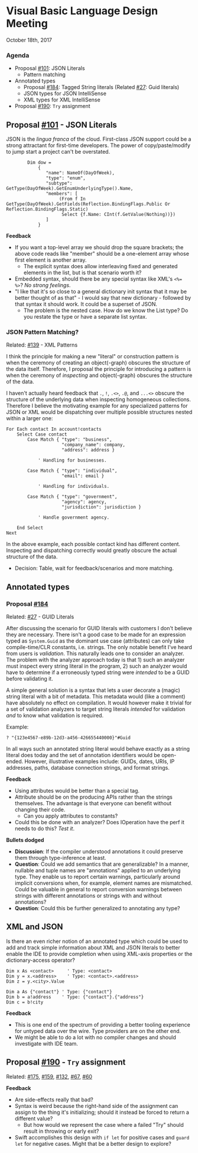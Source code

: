 # Visual Basic Language Design Meeting
October 18th, 2017

### Agenda
* Proposal [#101](https://github.com/dotnet/vblang/issues/101): JSON Literals
  * Pattern matching
* Annotated types
  * Proposal [#184](https://github.com/dotnet/vblang/issues/184): Tagged String literals (Related [#27](https://github.com/dotnet/vblang/issues/27): Guid literals)
  * JSON types for JSON IntelliSense
  * XML types for XML IntelliSense
* Proposal [#190](https://github.com/dotnet/vblang/issues/190): `Try` assignment

## Proposal [#101](https://github.com/dotnet/vblang/issues/101) - JSON Literals

JSON is the _lingua franca_ of the cloud. First-class JSON support could be a strong attractant for first-time developers. The power of copy/paste/modify to jump start a project can't be overstated.

``` VB.NET
        Dim dow =
            {
               "name": NameOf(DayOfWeek),
               "type": "enum",
               "subtype": GetType(DayOfWeek).GetEnumUnderlyingType().Name,
               "members": [
                    (From f In GetType(DayOfWeek).GetFields(Reflection.BindingFlags.Public Or Reflection.BindingFlags.Static)
                     Select {f.Name: CInt(f.GetValue(Nothing))})
               ]
            }
```

**Feedback**
* If you want a top-level array we should drop the square brackets; the above code reads like "member" should be a one-element array whose first element is another array.
  * The explicit syntax does allow interleaving fixed and generated elements in the list, but is that scenario worth it?
* Embedded syntax, should there be any special syntax like XML's `<%= %>`? _No strong feelings_.
* "I like that it's so close to a general dictionary init syntax that it may be better thought of as that" - I would say that new dictionary - followed by that syntax it should work. It could be a superset of JSON.
  * The problem is the nested case. How do we know the List type? Do you restate the type or have a separate list syntax.

### JSON Pattern Matching?
Related: [#139](https://github.com/dotnet/vblang/issues/139) - XML Patterns

I think the principle for making a new "literal" or construction pattern is when the ceremony of creating an object(-graph) obscures the structure of the data itself. Therefore, I proposal the principle for introducing a pattern is when the ceremony of _inspecting_ and object(-graph) obscures the structure of the data.

I haven't actually heard feedback that `.`, `!`, `.<>`, `.@`, and `...<>` obscure the structure of the underlying data when inspecting homogeneous collections. Therefore I believe the motivating example for any specialized patterns for JSON or XML would be dispatching over multiple possible structures nested within a larger one:

``` VB.NET
For Each contact In account!contacts
    Select Case contact
        Case Match { "type": "business",
                     "company_name": company,
                     "address": address }

            ' Handling for businesses.

        Case Match { "type": "individual",
                     "email": email }

            ' Handling for individuals.

        Case Match { "type": "government",
                     "agency": agency,
                     "jurisdiction": jurisdiction }

            ' Handle government agency.

    End Select
Next
``` 

In the above example, each possible contact kind has different content. Inspecting and dispatching correctly would greatly obscure the actual structure of the data.

* Decision: Table, wait for feedback/scenarios and more matching.

## Annotated types

### Proposal [#184](https://github.com/dotnet/vblang/issues/184)
Related: [#27](https://github.com/dotnet/vblang/issues/27) - GUID Literals

After discussing the scenario for GUID literals with customers I don't believe they are necessary. There isn't a good case to be made for an expression typed as `System.Guid` as the dominant use case (attributes) can only take compile-time/CLR constants, i.e. strings. The only notable benefit I've heard from users is _validation_. This naturally leads one to consider an analyzer. The problem with the analyzer approach today is that 1) such an analyzer must inspect every string literal in the program, 2) such an analyzer would have to determine if a erroneously typed string were _intended_ to be a GUID before validating it.

A simple general solution is a syntax that lets a user decorate a (magic) string literal with a bit of metadata. This metadata would (like a comment) have absolutely no effect on compilation. It would however make it trivial for a set of validation analyzers to target string literals _intended_ for validation _and_ to know what validation is required.  

Example:

``` VB.NET
? "{123e4567-e89b-12d3-a456-426655440000}"#Guid
```

In all ways such an annotated string literal would behave exactly as a string literal does today and the set of annotation identifiers would be open-ended. However, illustrative examples include: GUIDs, dates, URIs, IP addresses, paths, database connection strings, and format strings.

**Feedback**
* Using attributes would be better than a special tag.
* Attribute should be on the producing APIs rather than the strings themselves. The advantage is that everyone can benefit without changing their code.
  * Can you apply attributes to constants?
* Could this be done with an analyzer? Does IOperation have the perf it needs to do this? _Test it_.

**Bullets dodged**
* **Discussion**: If the compiler understood annotations it could preserve them through type-inference at least.
* **Question**: Could we add semantics that are generalizable? In a manner, nullable and tuple names are "annotations" applied to an underlying type. They enable us to report certain warnings, particularly around implicit conversions when, for example, element names are mismatched. Could be valuable in general to report conversion warnings between strings with different annotations or strings with and without annotations?
* **Question**: Could this be further generalized to annotating any type?

## XML and JSON

Is there an even richer notion of an annotated type which could be used to add and track simple information about XML and JSON literals to better enable the IDE to provide completion when using XML-axis properties or the dictionary-access operator?

``` VB.NET
Dim x As <contact>     ' Type: <contact>
Dim y = x.<address>    ' Type: <contact>.<address>
Dim z = y.<city>.Value
```

``` VB.NET
Dim a As {"contact"} ' Type: {"contact"}
Dim b = a!address    ' Type: {"contact"}.{"address"}
Dim c = b!city 
```

**Feedback**
* This is one end of the spectrum of providing a better tooling experience for untyped data over the wire. Type providers are on the other end.
* We might be able to do a lot with no compiler changes and should investigate with IDE team.

## Proposal [#190](https://github.com/dotnet/vblang/issues/190) - `Try` assignment
Related: [#175](https://github.com/dotnet/vblang/issues/175), [#159](https://github.com/dotnet/vblang/issues/159), [#132](https://github.com/dotnet/vblang/issues/132), [#67](https://github.com/dotnet/vblang/issues/67), [#60](https://github.com/dotnet/vblang/issues/60)

**Feedback**
* Are side-effects really that bad?
* Syntax is weird because the right-hand side of the assignment can assign to the thing it's initializing; should it instead be forced to return a different value?
  * But how would we represent the case where a failed "Try" should result in throwing or early exit?
* Swift accomplishes this design with `if let` for positive cases and `guard let` for negative cases. Might that be a better design to explore?

